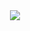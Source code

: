 <div align="center">
  <img src="https://github-readme-stats.vercel.app/api/wakatime?username=roj1512&theme=dark&hide_border=true&range=last_7_days" />
</div>
